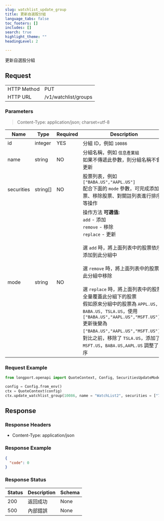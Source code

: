 ```yaml
---
slug: watchlist_update_group
title: 更新自選股分組 
language_tabs: false
toc_footers: []
includes: []
search: true
highlight_theme: ""
headingLevel: 2

---
```


更新自選股分組

<SDKLinks module="quote" klass="QuoteContext" method="update_watchlist_group" />

## 

## Request

<table className="http-basic">
<tbody>
<tr><td className="http-basic-key">HTTP Method</td><td>PUT</td></tr>
<tr><td className="http-basic-key">HTTP URL</td><td>/v1/watchlist/groups 
</td></tr>
</tbody>
</table>

### Parameters

> Content-Type: application/json; charset=utf-8

| Name | Type | Required | Description |
|---|---|---|---|
| id | integer | YES | 分組 ID，例如 `10086` |
| name | string | NO | 分組名稱，例如 `信息產業組`<br /> 如果不傳遞此參數，則分組名稱不會更新 |
| securities | string[] | NO | 股票列表，例如 `["BABA.US","AAPL.US"]`<br /> 配合下面的 `mode` 參數，可完成添加股票、移除股票、對關註列表進行排序等操作 |
| mode | string | NO | 操作方法 **可選值:**<br /> `add` - 添加<br /> `remove` - 移除<br /> `replace` - 更新<br /><br /> 選 `add` 時，將上面列表中的股票依序添加到此分組中<br /><br /> 選 `remove` 時，將上面列表中的股票從此分組中移除<br /><br /> 選 `replace` 時，將上面列表中的股票全量覆蓋此分組下的股票<br /> 假如原來分組中的股票為 `APPL.US, BABA.US, TSLA.US`，使用 `["BABA.US","AAPL.US","MSFT.US"]` 更新後變為 `["BABA.US","AAPL.US","MSFT.US"]`， 對比之前，移除了 `TSLA.US`，添加了 `MSFT.US`，`BABA.US,AAPL.US` 調整了順序 |

### Request Example

```python
from longport.openapi import QuoteContext, Config, SecuritiesUpdateMode

config = Config.from_env()
ctx = QuoteContext(config)
ctx.update_watchlist_group(10086, name = "WatchList2", securities = ["700.HK", "AAPL.US"], SecuritiesUpdateMode.Replace)
```

## Response

### Response Headers

- Content-Type: application/json

### Response Example

```json
{
  "code": 0
}
```

### Response Status

| Status | Description | Schema |
|---|---|---|
| 200 | 返回成功 | None |
| 500 | 內部錯誤 | None |

<aside className="success">
</aside>

